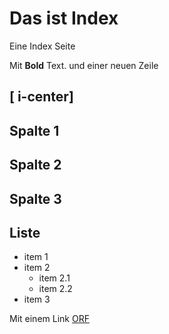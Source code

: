 # Das ist Index

Eine Index Seite

Mit **Bold** Text.
und einer neuen Zeile

[ i-center]
---
Spalte 1
---
Spalte 2
---
Spalte 3
---


## Liste
- item 1
- item 2
    - item 2.1
    - item 2.2
- item 3

Mit einem Link
[ORF](http://orf.at)


